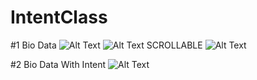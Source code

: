# IntentClass
#1 Bio Data
![Alt Text](https://github.com/abdlh05/IntentClass/blob/master/ss%20hasil/Screenshot_1643099158.png?raw=true)
![Alt Text](https://github.com/abdlh05/IntentClass/blob/master/ss%20hasil/Screenshot_1643099198.png?raw=true)
SCROLLABLE
![Alt Text](https://github.com/abdlh05/IntentClass/blob/master/ss%20hasil/Screenshot_1643099206.png?raw=true)

#2 Bio Data With Intent
![Alt Text](https://github.com/abdlh05/IntentClass/blob/master/ss%20hasil/Screenshot_1643099214.png?raw=true)

